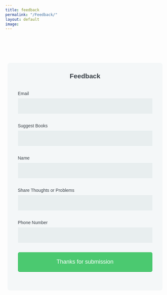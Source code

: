 ```yaml
---
title: feedback
permalink: "/Feedback/"
layout: default
image: 
---
```


<head>
<meta name="viewport" content="width=device-width, initial-scale=1">

<script src="https://ajax.googleapis.com/ajax/libs/jquery/3.3.1/jquery.min.js"></script>

                                                                                           
</head>
<body>
<section>
<div class="row">
    <div class="col-md-12">
      	<form id="form" target="_self" onsubmit="return postToGoogle();" action="https://docs.google.com/forms/u/0/d/e/1FAIpQLSd8wzAC4N0LxHa-iHCuOWoKkHG0GRD2_Y-QNDWrDEKnxTqO8A/formResponse" autocomplete="on"> 
        <h1> Feedback </h1>
        <fieldset>
           <label for="Email">Email</label>
          <input id="Email" name="entry.1133347544" type="text" >
          <label for="name">Suggest Books</label>
          <input id="name" name="entry.573687899" type="text" >
          <!-- <label for="suggestion">Suggest Books</label>
          <input id="suggestion" name=" entry.1052880661" type="text" > -->
          <label for="Technical Issues">Name</label>
          <input id="TechIssue" name="entry.488418468" type="text">
          <label for="thought">Share Thoughts or Problems</label>
          <input id="Thought" name="entry.1948037240" type="text">
          <label for="Phone">Phone Number</label>
          <input id="phone" name="entry.907349080" type="tel">
          <button id="send" type="submit" class="common_btn">Thanks for submission</button>
          <h3 id="success-msg" style="text-align: center !important; margin-top:190px !important; display:none; color:#fff"> Thanks for Sharing</h3>
      </fieldset>  
       </form>
        </div>
      </div>
	</section>


<h3 id="success-msg" style="text-align: center !important; margin-top:190px !important; display:none; color:#fff"> Your Order has been Updated</h3>


<script>
function postToGoogle() {

				
                var field1 = $("#Email").val();
                var field2 = $("#name").val();
                var field3 = $("#suggestion").val();
                var field4 = $("#TechIssue").val();
                var field5 = $("#Thought").val();
                var field6  = $("#phone").val();
 				
				if(field1 == ""){
					alert('Please Fill Your Name');
					document.getElementById("nameField").focus();
					return false;
				}
				if(field2 == ""){
					alert('Please Fill Your Email');
					document.getElementById("emailField").focus();
					return false;
				}
				if(field3 == "" || field3.length > 10 || field3.length < 10){
					alert('Please Fill Your Mobile Number');
					document.getElementById("mobField").focus();
					return false;
				}


				
	
                $.ajax({
                      url: "https://docs.google.com/forms/d/e/1FAIpQLSd8wzAC4N0LxHa-iHCuOWoKkHG0GRD2_Y-QNDWrDEKnxTqO8A/formResponse?",
					             data: {"entry.1133347544 ": field1, "entry.573687899": field2, "entry.1052880661": field3, "entry.488418468": field4,"entry.1948037240":field5,"entry.907349080":field6,},
                      type: "POST",
                      dataType: "xml",);
                    success: function(d)
					{
					},
					error: function(x, y, z)
						{

							$('#success-msg').show();
							$('#form').hide();
							
						}
                });
				return false;
            }
</script>
<style>
}
*, *:before, *:after {
  -moz-box-sizing: border-box;
  -webkit-box-sizing: border-box;
  box-sizing: border-box;
}
body {
  font-family: 'Nunito', sans-serif;
  color: #384047;
}
#form {
  max-width: 450px;
  margin: 100px auto;
  padding: 10px 20px;
  background: #f4f7f8;
  border-radius: 8px;
}
h1 {
  margin: 20px 0 30px 0;
  text-align: center;
}
input[type="text"],
input[type="password"],
input[type="date"],
input[type="datetime"],
input[type="email"],
input[type="number"],
input[type="search"],
input[type="tel"],
input[type="time"],
input[type="url"],
textarea,
select {
  background: rgba(255,255,255,0.1);
  border: none;
  font-size: 16px;
  height: auto;
  margin: 0;
  outline: 0;
  padding: 15px;
  width: 100%;
  background-color: #e8eeef;
  color: #8a97a0;
  box-shadow: 0 1px 0 rgba(0,0,0,0.03) inset;
  margin-bottom: 30px;
}

input[type="radio"],
input[type="checkbox"] {
  margin: 0 4px 8px 0;
}
select {
  padding: 6px;
  height: 32px;
  border-radius: 2px;
}
button {
  padding: 19px 39px 18px 39px;
  color: #FFF;
  background-color: #4bc970;
  font-size: 18px;
  text-align: center;
  font-style: normal;
  border-radius: 5px;
  width: 100%;
  border: 1px solid #3ac162;
  border-width: 1px 1px 3px;
  box-shadow: 0 -1px 0 rgba(255,255,255,0.1) inset;
  margin-bottom: 10px;
}
fieldset {
  margin-bottom: 30px;
  border: none;
}
legend {
  font-size: 1.4em;
  margin-bottom: 10px;
}
label {
  display: block;
  margin-bottom: 8px;
}
label.light {
  font-weight: 300;
  display: inline;
}
.number {
  background-color: #5fcf80;
  color: #fff;
  height: 30px;
  width: 30px;
  display: inline-block;
  font-size: 0.8em;
  margin-right: 4px;
  line-height: 30px;
  text-align: center;
  text-shadow: 0 1px 0 rgba(255,255,255,0.2);
  border-radius: 100%;
}
@media only screen and (max-width: 600px) {
  #form{
    max-width:320px;
  }
}

.content{
    background-image: url('https://i.postimg.cc/xd9dwk9j/patrick-tomasso-Oaqk7qqNh_c-unsplash.jpg');
    -webkit-background-size: cover;
  -moz-background-size: cover;
  -o-background-size: cover;
  background-size: cover;
  }


</style>
</body>

